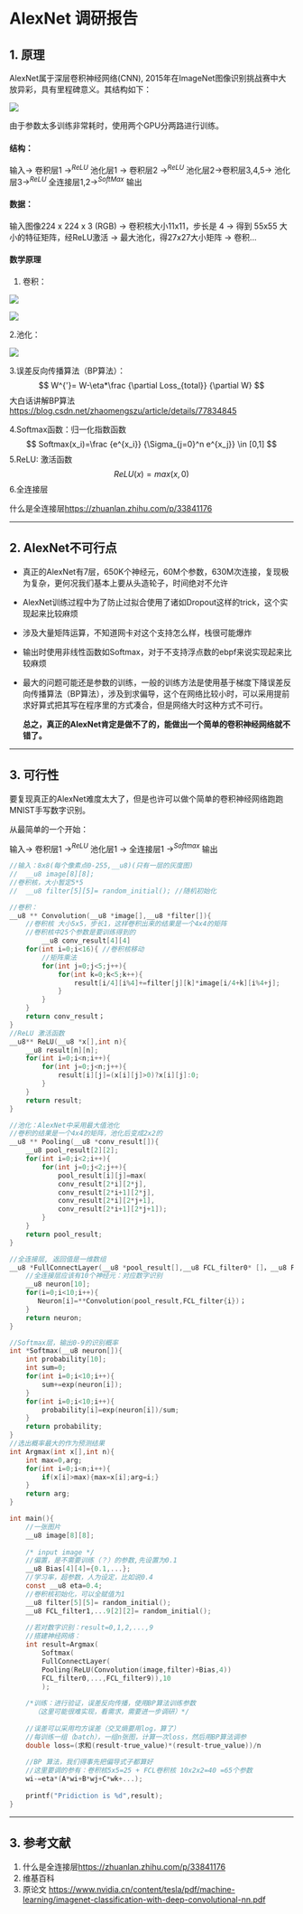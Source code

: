 # AlexNet 调研报告

## 1. 原理 

AlexNet属于深层卷积神经网络(CNN), 2015年在ImageNet图像识别挑战赛中大放异彩，具有里程碑意义。其结构如下：

![](./AlexNet.png)

由于参数太多训练非常耗时，使用两个GPU分两路进行训练。

#### 结构：

 输入$\rightarrow$ 卷积层1 $\rightarrow^{ReLU}$ 池化层1 $\rightarrow$ 卷积层2 $\rightarrow^{ReLU}$ 池化层2$\rightarrow$卷积层3,4,5$\rightarrow$ 池化层3$\rightarrow^{ReLU}$  全连接层1,2$\rightarrow^{SoftMax}$ 输出

#### 数据：

输入图像224 x 224 x 3 (RGB) $\rightarrow$ 卷积核大小11x11，步长是 4 $\rightarrow$ 得到 55x55 大小的特征矩阵，经ReLU激活 $\rightarrow$ 最大池化，得27x27大小矩阵  $\rightarrow$  卷积...

#### 数学原理

1. 卷积：

![](./Convolution.png)

![](./Convolution2.png)

2.池化：

![](./pooling.png)

3.误差反向传播算法（BP算法）：
$$
W^{'}= W-\eta*\frac {\partial Loss_{total}} {\partial W}
$$
大白话讲解BP算法<https://blog.csdn.net/zhaomengszu/article/details/77834845>



4.Softmax函数：归一化指数函数
$$
Softmax(x_i)=\frac {e^{x_i}} {\Sigma_{j=0}^n e^{x_j}} \in [0,1]
$$
5.ReLU: 激活函数
$$
ReLU(x)=max(x,0)
$$
6.全连接层

什么是全连接层<https://zhuanlan.zhihu.com/p/33841176>

------

## 2. AlexNet不可行点

- 真正的AlexNet有7层，650K个神经元，60M个参数，630M次连接，复现极为复杂，更何况我们基本上要从头造轮子，时间绝对不允许

- AlexNet训练过程中为了防止过拟合使用了诸如Dropout这样的trick，这个实现起来比较麻烦

- 涉及大量矩阵运算，不知道网卡对这个支持怎么样，栈很可能爆炸

- 输出时使用非线性函数如Softmax，对于不支持浮点数的ebpf来说实现起来比较麻烦

- 最大的问题可能还是参数的训练，一般的训练方法是使用基于梯度下降误差反向传播算法（BP算法），涉及到求偏导，这个在网络比较小时，可以采用提前求好算式把其写在程序里的方式凑合，但是网络大时这种方式不可行。

  

  **总之，真正的AlexNet肯定是做不了的，能做出一个简单的卷积神经网络就不错了。**

------

## 3. 可行性

要复现真正的AlexNet难度太大了，但是也许可以做个简单的卷积神经网络跑跑MNIST手写数字识别。

从最简单的一个开始：

输入$\rightarrow$  卷积层1 $\rightarrow^{ReLU }$ 池化层1 $\rightarrow$ 全连接层1 $\rightarrow^{Softmax}$ 输出

```c
//输入：8x8(每个像素点0-255,__u8)(只有一层的灰度图)
//  __u8 image[8][8];
//卷积核，大小暂定5*5
//  __u8 filter[5][5]= random_initial(); //随机初始化

//卷积：
__u8 ** Convolution(__u8 *image[],__u8 *filter[]){
    //卷积核 大小5x5，步长1，这样卷积出来的结果是一个4x4的矩阵
    //卷积核中25个参数是要训练得到的
        __u8 conv_result[4][4]
    for(int i=0;i<16){ //卷积核移动 
        //矩阵乘法
        for(int j=0;j<5;j++){
            for(int k=0;k<5;k++){
                result[i/4][i%4]+=filter[j][k]*image[i/4+k][i%4+j];
            }
        }
    }
	return conv_result；
}
//ReLU 激活函数
__u8** ReLU(__u8 *x[],int n){
    __u8 result[n][n];
    for(int i=0;i<n;i++){
        for(int j=0;j<n;j++){
            result[i][j]=(x[i][j]>0)?x[i][j]:0;
        }
    }
    return result;
}

//池化：AlexNet中采用最大值池化
//卷积的结果是一个4x4的矩阵，池化后变成2x2的
__u8 ** Pooling(__u8 *conv_result[]){
    __u8 pool_result[2][2];
    for(int i=0;i<2;i++){
        for(int j=0;j<2;j++){
            pool_result[i][j]=max(
            conv_result[2*i][2*j],
            conv_result[2*i+1][2*j],
            conv_result[2*i][2*j+1],
            conv_result[2*i+1][2*j+1]);
        }
    }
    return pool_result;
}

//全连接层, 返回值是一维数组
__u8 *FullConnectLayer(__u8 *pool_result[],__u8 FCL_filter0* []，__u8 FCL_filter2* []，...，__u8 FCL_filter9* []，){
    //全连接层应该有10个神经元：对应数字识别
    __u8 neuron[10];
    for(i=0;i<10;i++){
	   Neuron[i]=**Convolution(pool_result,FCL_filter{i})；
    }
    return neuron;
}

//Softmax层，输出0-9的识别概率
int *Softmax(__u8 neuron[]){
    int probability[10];
    int sum=0;
    for(int i=0;i<10;i++){
        sum+=exp(neuron[i]);
    }
    for(int i=0;i<10;i++){
        probability[i]=exp(neuron[i])/sum;
    }
    return probability;
}
//选出概率最大的作为预测结果
int Argmax(int x[],int n){
    int max=0,arg;
    for(int i=0;i<n;i++){
        if(x[i]>max){max=x[i];arg=i;}
    }
    return arg;
}

int main(){
    //一张图片
    __u8 image[8][8]; 
    
    /* input image */
    //偏置，是不需要训练（？）的参数,先设置为0.1
    __u8 Bias[4][4]={0.1,...}; 
    //学习率，超参数，人为设定，比如说0.4
    const __u8 eta=0.4;  
    //卷积核初始化，可以全赋值为1
    __u8 filter[5][5]= random_initial();
    __u8 FCL_filter1,...9[2][2]= random_initial();
    
    //若对数字识别：result=0,1,2,...,9
    //搭建神经网络：
    int result=Argmax(
        Softmax(
        FullConnectLayer(
        Pooling(ReLU(Convolution(image,filter)+Bias,4))
    	FCL_filter0,...,FCL_filter9)),10
        );
    
    /*训练：进行验证，误差反向传播，使用BP算法训练参数 
      （这里可能很难实现，看需求，需要进一步调研）*/
    
    //误差可以采用均方误差（交叉熵要用log，算了）
    //每训练一组（batch），一组n张图，计算一次loss，然后用BP算法调参
    double loss=(求和(result-true_value)*(result-true_value))/n
       
    //BP 算法，我们得事先把偏导式子都算好
    //这里要调的参有：卷积核5x5=25 + FCL卷积核 10x2x2=40 =65个参数
    wi-=eta*(A*wi+B*wj+C*wk+...);  
    
    printf("Pridiction is %d",result);
}
```

------

## 3. 参考文献

1. 什么是全连接层<https://zhuanlan.zhihu.com/p/33841176>
2. 维基百科
3. 原论文 https://www.nvidia.cn/content/tesla/pdf/machine-learning/imagenet-classification-with-deep-convolutional-nn.pdf
